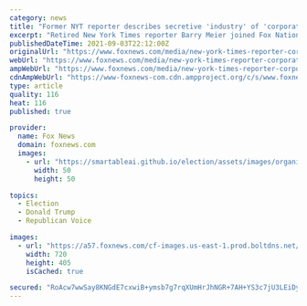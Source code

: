 ```yaml
---
category: news
title: "Former NYT reporter describes secretive 'industry' of 'corporate investigations' that targeted, pharma, Trump"
excerpt: "Retired New York Times reporter Barry Meier joined Fox Nation's \"Tucker Carlson Today\" to discuss the impact corporate investigation firms have had on politics and business."
publishedDateTime: 2021-09-03T22:12:00Z
originalUrl: "https://www.foxnews.com/media/new-york-times-reporter-corporate-investigations"
webUrl: "https://www.foxnews.com/media/new-york-times-reporter-corporate-investigations"
ampWebUrl: "https://www.foxnews.com/media/new-york-times-reporter-corporate-investigations.amp"
cdnAmpWebUrl: "https://www-foxnews-com.cdn.ampproject.org/c/s/www.foxnews.com/media/new-york-times-reporter-corporate-investigations.amp"
type: article
quality: 116
heat: 116
published: true

provider:
  name: Fox News
  domain: foxnews.com
  images:
    - url: "https://smartableai.github.io/election/assets/images/organizations/foxnews.com-50x50.jpg"
      width: 50
      height: 50

topics:
  - Election
  - Donald Trump
  - Republican Voice

images:
  - url: "https://a57.foxnews.com/cf-images.us-east-1.prod.boltdns.net/v1/static/694940094001/289a68a9-fdb9-4ba9-a13c-16c645abc90c/3c115f48-a95c-4dd3-8d11-af777265cdf2/1280x720/match/720/405/image.jpg?ve=1&tl=1"
    width: 720
    height: 405
    isCached: true

secured: "RoAcw7wwSay8KNGdE7cxwiB+ymsb7g7rqXUmHrJhNGR+7AH+YS3c7jU3LEiDybM+YbaAK6gEng3vGf+Kc+r4q4I56gwitITOLjB2QG+8mIvhCzCTrip0/fI2k00y+CLlTFN8RGWsFaDR+4jfhKYebbfZ7oI5rThnPg8tYzKlhIqCB6v0x1t7NOYMP+gdJDfbqicqlEBDk8ZkwlVUb0Zdq9m/4Kns7KPg9cVeqdCKKz4BedLFIRI22O8bTh0pgcegqJ1LpVe8H/b8h7PMrO6OE5nqj8Zu6SRqF7o+DZfuNvQJ746bPfVME5jjX6Y2QxRKYhaEJN6JxbSFWy0Ll4rkQreciv//EYFbRVqsU7DdD9E=;PIopbecIl+IeTyYeqm8O/Q=="
---
```


